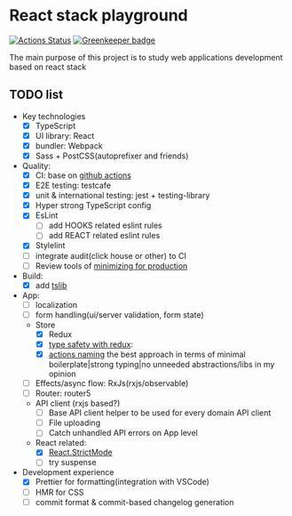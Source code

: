 # React stack playground

[![Actions Status](https://github.com/rodmax/react-playground/workflows/ci/badge.svg)](https://github.com/rodmax/react-playground/actions) [![Greenkeeper badge](https://badges.greenkeeper.io/rodmax/react-playground.svg)](https://greenkeeper.io/)


The main purpose of this project is to study web applications development based on react stack

## TODO list

- Key technologies
    - [x] TypeScript
    - [x] UI library: React
    - [x] bundler: Webpack
    - [x] Sass + PostCSS(autoprefixer and friends)
- Quality:
    - [x] CI: base on [github actions](https://github.com/rodmax/react-playground/actions)
    - [x] E2E testing: testcafe
    - [x] unit & international testing: jest + testing-library
    - [x] Hyper strong TypeScript config
    - [x] EsLint
        - [ ] add HOOKS related eslint rules
        - [ ] add REACT related eslint rules
    - [x] Stylelint
    - [ ] integrate audit(click house or other) to CI
    - [ ] Review tools of [minimizing for production](https://webpack.js.org/plugins/mini-css-extract-plugin/#minimizing-for-production)
- Build:
    - [x] add [tslib](https://www.npmjs.com/package/tslib)
- App:
    - [ ] localization
    - [ ] form handling(ui/server validation, form state)
    - Store
        - [x] Redux
        - [x] [type safety with redux](https://medium.com/@dhruvrajvanshi/some-tips-on-type-safety-with-redux-98588a85604c):
        - [x] [actions naming](https://itnext.io/namespacing-redux-action-type-constant-values-90b932eea43f)
        the best approach in terms of minimal boilerplate|strong typing|no unneeded abstractions/libs in my opinion
    - [ ] Effects/async flow: RxJs(rxjs/observable)
    - [ ] Router: router5
    - API client (rxjs based?)
        - [ ] Base API client helper to be used for every domain API client
        - [ ] File uploading
        - [ ] Catch unhandled API errors on App level
    - React related:
        - [x] [React.StrictMode](https://reactjs.org/docs/strict-mode.html)
        - [ ] try suspense
- Development experience
    - [x] Prettier for formatting(integration with VSCode)
    - [ ] HMR for CSS
    - [ ] commit format & commit-based changelog generation
